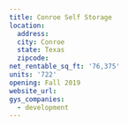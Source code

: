 ```yaml
---
title: Conroe Self Storage
location:
  address:
  city: Conroe
  state: Texas
  zipcode:
net_rentable_sq_ft: '76,375'
units: '722'
opening: Fall 2019
website_url:
gys_companies:
  - development
---
```

